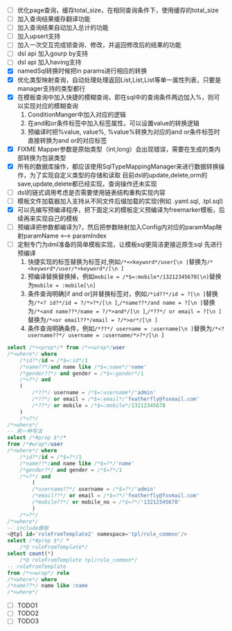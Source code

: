 - [ ] 优化page查询，缓存total_size，在相同查询条件下，使用缓存的total_size
- [ ] 加入查询结果缓存翻译功能
- [ ] 加入查询结果自动加入总计的功能
- [ ] 加入upsert支持
- [ ] 加入一次交互完成锁查询、修改，并返回修改后的结果的功能
- [ ] dsl api 加入gourp by支持
- [ ] dsl api 加入having支持
- [x] namedSql转换时候把in params进行相应的转换
- [x] 优化类型映射查询，自动处理处理返回List<Integer>,List<String>,List<Long>等单一属性列表，只要是manager支持的类型都行
- [x] 在模板查询中加入快捷的模糊查询，即在sql中的查询条件两边加入%，则可以实现对应的模糊查询
   1. ConditionManger中加入对应的逻辑
   2. 在and和or条件标签中加入标签属性，可以设置value的转换逻辑
   3. 预编译时把%value, value%, %value%转换为对应的and or条件标签时直接转换为and or的对应标签
- [x] FIXME Mapper参数是原始类型（int,long）会出现错误，需要在生成的类内部转换为包装类型
- [x] 所有的数据库操作，都应该使用SqlTypeMappingManager来进行数据转换操作，为了实现自定义类型的存储和读取
        目前dsl的update,delete,orm的save,update,delete都已经实现，查询操作还未实现
- [ ] dsl的链式调用考虑是否需要使用链表结构重构实现内容
- [ ] 模板文件加载器加入支持从不同文件后缀加载的实现(例如 .yaml.sql, .tpl.sql)
- [x] 可以先编写预编译程序，把下面定义的模板定义预编译为freemarker模板，后续再来实现自己的模板
- [ ] 预编译把参数都编译为?，然后把参数映射加入Config内对应的paramMap映射paramName <--> paramIndex
- [ ] 定制专门为dml准备的简单模板实现，让模板sql更简洁更接近原生sql
	先进行预编译
	1. 快捷实现的标签替换为标签对,例如`/*<<keyword*/user[\n ]`替换为`/*<keyword*/user/*>keyword*/[\n ]`
	2. 预编译替换替换掉，例如`mobile = /*$=:mobile*/13212345678[\n]`替换为`mobile = :mobile[\n]`
	3. 条件查询明确[if and or]并替换标签对，例如`/*id??*/id = ?[\n ]`替换为`/*<? id?*/id = ?/*>?*/[\n ]`,`/*name??*/and name = ?[\n ]`替换为`/*<and name??*/name = ?/*>and*/[\n ]`,`/*??*/ or email = ?[\n ]`替换为`/*<or email??*/email = ?/*>or*/[\n ]`
	4. 条件查询明确条件，例如`/*??*/ username = :username[\n ]`替换为`/*<? username??*/ username = :username/*>?*/[\n ]`
```sql
select /*<<prop*/* from /*<<wrap*/user
/*<where*/ where
    /*id?*/id = /*$=:id*/1
    /*name??*/and name like /*$=:name*/'name'
    /*gender??*/ and gender = /*$=:gender*/1
    /*<?*/ and
    (
        /*??*/ username = /*$=:username*/'admin'
        /*??*/ or email = /*$=:email*/'featherfly@foxmail.com'
        /*??*/ or mobile = /*$=:mobile*/13212345678
    )
    /*>?*/
/*>where*/
-- 另一种写法
select /*#prop $*/*
from /*#wrap*/user
/*<where*/ where
    /*id?*/id = /*$=?*/1
    /*name??*/and name like /*$=?*/'name'
    /*gender?*/ and gender = /*$=?*/1
    /*<?*/ and
        (
        /*username??*/ username = /*$=?*/'admin'
        /*email??*/ or email = /*$=?*/'featherfly@foxmail.com'
        /*mobile??*/ or mobile_no = /*$=?*/'13212345678'
        )
    /*>?*/
/*>where*/
-- include模板
<@tpl id='roleFromTemplate2' namespace='tpl/role_common'/>
select /*#prop $*/ *
    /*@ roleFromTemplate*/
select count(*)
    /*@ roleFromTemplate tpl/role_common*/
-- roleFromTemplate
from /*<<wrap*/ role
/*<where*/ where
/*name??*/ name like :name
/*>where*/
```
- [ ] TODO1
- [ ] TODO2
- [ ] TODO3
